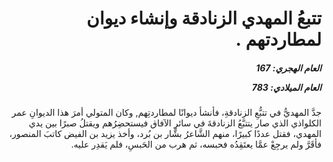 <h1 dir="rtl">تتبعُ المهدي الزنادقة وإنشاء ديوان لمطاردتهم .</h1>

<h5 dir="rtl">العام الهجري:  167

العام الميلادي: 783

</h5>

<p dir="rtl">جدَّ المهديُّ في تتبُّعِ الزنادقةِ، فأنشأ ديوانًا لمطاردتِهم, وكان المتولي أمرَ هذا الديوانِ عمر الكلواذي الذي صار يتتبَّعُ الزنادقةَ في سائرِ الآفاق فيستحضِرُهم ويقتلُ صبرًا بين يدي المهدي، فقتل عددًا كبيرًا، منهم الشَّاعرُ بشَّار بن بُرد، وأخذ يزيد بن الفيض كاتبَ المنصور، فأقَرَّ ولم يرجِعْ عمَّا يعتَقِدُه فحبسه، ثم هرب من الحَبسِ، فلم يَقدِر عليه.</p></br>
